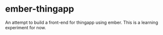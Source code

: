 ember-thingapp
==============

An attempt to build a front-end for thingapp using ember. This is a learning experiment for now.
